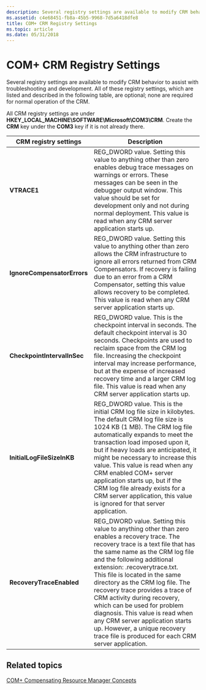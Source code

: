 ```yaml
---
description: Several registry settings are available to modify CRM behavior to assist with troubleshooting and development.
ms.assetid: c4e68451-fb8a-45b5-9968-7d5a6418dfe8
title: COM+ CRM Registry Settings
ms.topic: article
ms.date: 05/31/2018
---
```


# COM+ CRM Registry Settings

Several registry settings are available to modify CRM behavior to assist with troubleshooting and development. All of these registry settings, which are listed and described in the following table, are optional; none are required for normal operation of the CRM.

All CRM registry settings are under **HKEY\_LOCAL\_MACHINE\\SOFTWARE\\Microsoft\\COM3\\CRM**. Create the **CRM** key under the **COM3** key if it is not already there.



| CRM registry settings                  | Description                                                                                                                                                                                                                                                                                                                                                                                                                                                                                                                                                                               |
|----------------------------------------|-------------------------------------------------------------------------------------------------------------------------------------------------------------------------------------------------------------------------------------------------------------------------------------------------------------------------------------------------------------------------------------------------------------------------------------------------------------------------------------------------------------------------------------------------------------------------------------------|
| **VTRACE1**<br/>                 | REG\_DWORD value. Setting this value to anything other than zero enables debug trace messages on warnings or errors. These messages can be seen in the debugger output window. This value should be set for development only and not during normal deployment. This value is read when any CRM server application starts up.<br/>                                                                                                                                                                                                                                                   |
| **IgnoreCompensatorErrors**<br/> | REG\_DWORD value. Setting this value to anything other than zero allows the CRM infrastructure to ignore all errors returned from CRM Compensators. If recovery is failing due to an error from a CRM Compensator, setting this value allows recovery to be completed. This value is read when any CRM server application starts up.<br/>                                                                                                                                                                                                                                           |
| **CheckpointIntervalInSec**<br/> | REG\_DWORD value. This is the checkpoint interval in seconds. The default checkpoint interval is 30 seconds. Checkpoints are used to reclaim space from the CRM log file. Increasing the checkpoint interval may increase performance, but at the expense of increased recovery time and a larger CRM log file. This value is read when any CRM server application starts up.<br/>                                                                                                                                                                                                  |
| **InitialLogFileSizeInKB**<br/>  | REG\_DWORD value. This is the initial CRM log file size in kilobytes. The default CRM log file size is 1024 KB (1 MB). The CRM log file automatically expands to meet the transaction load imposed upon it, but if heavy loads are anticipated, it might be necessary to increase this value. This value is read when any CRM enabled COM+ server application starts up, but if the CRM log file already exists for a CRM server application, this value is ignored for that server application.<br/>                                                                               |
| **RecoveryTraceEnabled**<br/>    | REG\_DWORD value. Setting this value to anything other than zero enables a recovery trace. The recovery trace is a text file that has the same name as the CRM log file and the following additional extension: .recoverytrace.txt. <br/> This file is located in the same directory as the CRM log file. The recovery trace provides a trace of CRM activity during recovery, which can be used for problem diagnosis. This value is read when any CRM server application starts up. However, a unique recovery trace file is produced for each CRM server application.<br/> |



 

## Related topics

<dl> <dt>

[COM+ Compensating Resource Manager Concepts](com--compensating-resource-manager-concepts.md)
</dt> </dl>

 

 





